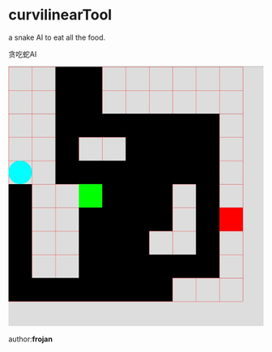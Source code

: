 curvilinearTool
===============

a snake AI to eat all the food.

贪吃蛇AI

![frojan](https://github.com/frojan/MagicSnake/blob/master/show.jpg "效果图")  


author:**frojan**
